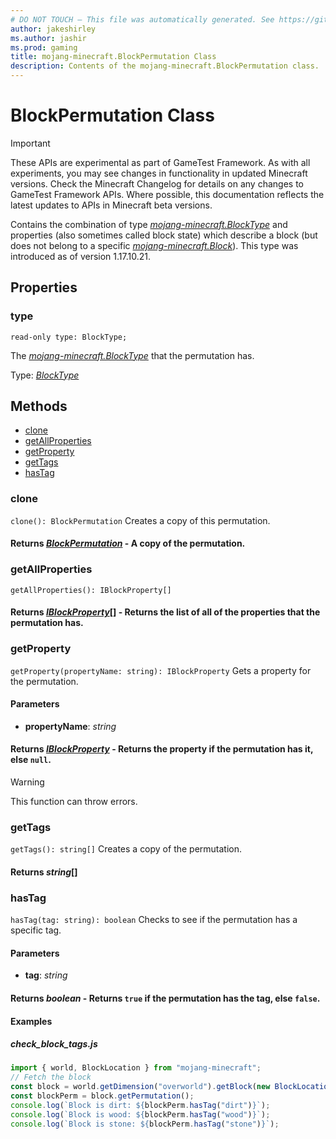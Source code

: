```yaml
---
# DO NOT TOUCH — This file was automatically generated. See https://github.com/Mojang/MinecraftApiDocsGenerator to modify descriptions, examples, etc.
author: jakeshirley
ms.author: jashir
ms.prod: gaming
title: mojang-minecraft.BlockPermutation Class
description: Contents of the mojang-minecraft.BlockPermutation class.
---
```

# BlockPermutation Class
>[!IMPORTANT]
>These APIs are experimental as part of GameTest Framework. As with all experiments, you may see changes in functionality in updated Minecraft versions. Check the Minecraft Changelog for details on any changes to GameTest Framework APIs. Where possible, this documentation reflects the latest updates to APIs in Minecraft beta versions.

Contains the combination of type [*mojang-minecraft.BlockType*](../mojang-minecraft/BlockType.md) and properties (also sometimes called block state) which describe a block (but does not belong to a specific [*mojang-minecraft.Block*](../mojang-minecraft/Block.md)). This type was introduced as of version 1.17.10.21.

## Properties

### **type**
`read-only type: BlockType;`

The [*mojang-minecraft.BlockType*](../mojang-minecraft/BlockType.md) that the permutation has.

Type: [*BlockType*](BlockType.md)

## Methods
- [clone](#clone)
- [getAllProperties](#getallproperties)
- [getProperty](#getproperty)
- [getTags](#gettags)
- [hasTag](#hastag)

### **clone**
`
clone(): BlockPermutation
`
Creates a copy of this permutation.

#### **Returns** [*BlockPermutation*](BlockPermutation.md) - A copy of the permutation.

### **getAllProperties**
`
getAllProperties(): IBlockProperty[]
`

#### **Returns** [*IBlockProperty*](IBlockProperty.md)[] - Returns the list of all of the properties that the permutation has.

### **getProperty**
`
getProperty(propertyName: string): IBlockProperty
`
Gets a property for the permutation.

#### **Parameters**
- **propertyName**: *string*

#### **Returns** [*IBlockProperty*](IBlockProperty.md) - Returns the property if the permutation has it, else `null`.
> [!WARNING]
> This function can throw errors.

### **getTags**
`
getTags(): string[]
`
Creates a copy of the permutation.

#### **Returns** *string*[]

### **hasTag**
`
hasTag(tag: string): boolean
`
Checks to see if the permutation has a specific tag.

#### **Parameters**
- **tag**: *string*

#### **Returns** *boolean* - Returns `true` if the permutation has the tag, else `false`.

#### **Examples**
##### *check_block_tags.js*
```javascript
import { world, BlockLocation } from "mojang-minecraft";
// Fetch the block
const block = world.getDimension("overworld").getBlock(new BlockLocation(1, 2, 3));
const blockPerm = block.getPermutation();
console.log(`Block is dirt: ${blockPerm.hasTag("dirt")}`);
console.log(`Block is wood: ${blockPerm.hasTag("wood")}`);
console.log(`Block is stone: ${blockPerm.hasTag("stone")}`);
```
